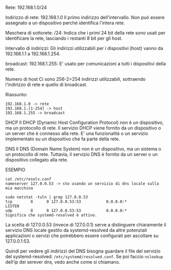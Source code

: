 Rete: 192.168.1.0/24

Indirizzo di rete: 192.168.1.0
Il primo indirizzo dell'intervallo.
Non può essere assegnato a un dispositivo perché identifica l'intera rete.

Maschera di sottorete: /24:
Indica che i primi 24 bit della rete sono usati per identificare la rete, lasciando i restanti 8 bit per gli host.

Intervallo di indirizzi:
Gli indirizzi utilizzabili per i dispositivi (host) vanno da 192.168.1.1 a 192.168.1.254.

broadcast: 192.168.1.255:
E' usato per comunicazioni a tutti i dispositivi della rete.

Numero di host
Ci sono 256-2=254 indirizzi utilizzabili, sottraendo l'indirizzo di rete e quello di broadcast.

Riassunto:
```
192.168.1.0 -> rete
192.168.1.[1-254] -> host
192.168.1.255 -> broadcast
```

DHCP
Il DHCP (Dynamic Host Configuration Protocol) non è un dispositivo, ma un protocollo di rete.
Il servizio DHCP viene fornito da un dispositivo o un server che è connesso alla rete.
E' una funzionalità o un servizio implementato su un dispositivo che fa parte della rete.

DNS
Il DNS (Domain Name System) non è un dispositivo, ma un sistema o un protocollo di rete.
Tuttavia, il servizio DNS è fornito da un server o un dispositivo collegato alla rete.


ESEMPIO
```
cat /etc/resolv.conf
nameserver 127.0.0.53 -> sto usando un servizio di dns locale sulla mia macchina
```

```
sudo netstat -tuln | grep 127.0.0.53
tcp        0      0 127.0.0.53:53           0.0.0.0:*               LISTEN     
udp        0      0 127.0.0.53:53           0.0.0.0:*     
Significa che systemd-resolved è attivo.
```

La scelta di 127.0.0.53 (invece di 127.0.0.1) serve a distinguere chiaramente il servizio DNS locale gestito da systemd-resolved da altre potenziali applicazioni o servizi che potrebbero essere configurati per ascoltare su 127.0.0.1:53.

Quindi per vedere gli indirizzi del DNS bisogna guardare il file del servizio del systemd-resolved: `/etc/systemd/resolved.conf`.
Se poi faccio `nslookup` dell'ip dei serever dns, vedo anche come si chiamano.